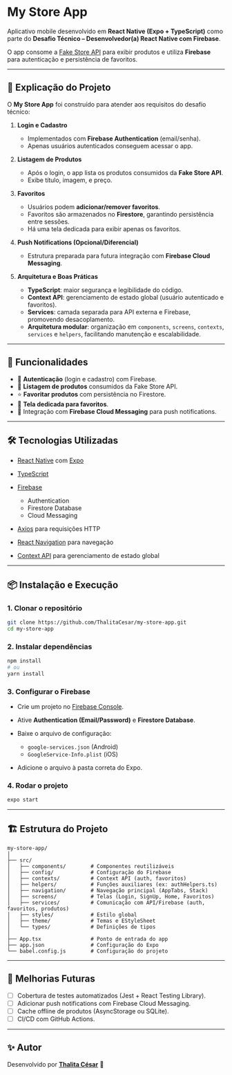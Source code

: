 # My Store App

Aplicativo mobile desenvolvido em **React Native (Expo + TypeScript)** como parte do **Desafio Técnico – Desenvolvedor(a) React Native com Firebase**.

O app consome a [Fake Store API](https://fakestoreapi.com/products) para exibir produtos e utiliza **Firebase** para autenticação e persistência de favoritos.

---

## 📝 Explicação do Projeto

O **My Store App** foi construído para atender aos requisitos do desafio técnico:

1. **Login e Cadastro**

   * Implementados com **Firebase Authentication** (email/senha).
   * Apenas usuários autenticados conseguem acessar o app.

2. **Listagem de Produtos**

   * Após o login, o app lista os produtos consumidos da **Fake Store API**.
   * Exibe título, imagem, e preço.

3. **Favoritos**

   * Usuários podem **adicionar/remover favoritos**.
   * Favoritos são armazenados no **Firestore**, garantindo persistência entre sessões.
   * Há uma tela dedicada para exibir apenas os favoritos.

4. **Push Notifications (Opcional/Diferencial)**

   * Estrutura preparada para futura integração com **Firebase Cloud Messaging**.

5. **Arquitetura e Boas Práticas**

   * **TypeScript**: maior segurança e legibilidade do código.
   * **Context API**: gerenciamento de estado global (usuário autenticado e favoritos).
   * **Services**: camada separada para API externa e Firebase, promovendo desacoplamento.
   * **Arquitetura modular**: organização em `components`, `screens`, `contexts`, `services` e `helpers`, facilitando manutenção e escalabilidade.

---

## 🚀 Funcionalidades

* 🔑 **Autenticação** (login e cadastro) com Firebase.
* 🛒 **Listagem de produtos** consumidos da Fake Store API.
* ⭐ **Favoritar produtos** com persistência no Firestore.
* 📂 **Tela dedicada para favoritos**.
* 🔔 Integração com **Firebase Cloud Messaging** para push notifications.

---

## 🛠️ Tecnologias Utilizadas

* [React Native](https://reactnative.dev/) com [Expo](https://expo.dev/)
* [TypeScript](https://www.typescriptlang.org/)
* [Firebase](https://firebase.google.com/)

  * Authentication
  * Firestore Database
  * Cloud Messaging
* [Axios](https://axios-http.com/) para requisições HTTP
* [React Navigation](https://reactnavigation.org/) para navegação
* [Context API](https://react.dev/reference/react/useContext) para gerenciamento de estado global

---

## 📦 Instalação e Execução

### 1. Clonar o repositório

```bash
git clone https://github.com/ThalitaCesar/my-store-app.git
cd my-store-app
```

### 2. Instalar dependências

```bash
npm install
# ou
yarn install
```

### 3. Configurar o Firebase

* Crie um projeto no [Firebase Console](https://console.firebase.google.com/).
* Ative **Authentication (Email/Password)** e **Firestore Database**.
* Baixe o arquivo de configuração:

  * `google-services.json` (Android)
  * `GoogleService-Info.plist` (iOS)
* Adicione o arquivo à pasta correta do Expo.

### 4. Rodar o projeto

```bash
expo start
```

---

## 🏗️ Estrutura do Projeto

```
my-store-app/
│
├── src/
│   ├── components/        # Componentes reutilizáveis
│   ├── config/            # Configuração do Firebase
│   ├── contexts/          # Context API (auth, favoritos)
│   ├── helpers/           # Funções auxiliares (ex: authHelpers.ts)
│   ├── navigation/        # Navegação principal (AppTabs, Stack)
│   ├── screens/           # Telas (Login, SignUp, Home, Favoritos)
│   ├── services/          # Comunicação com API/Firebase (auth, favoritos, produtos)
│   ├── styles/            # Estilo global
│   ├── theme/             # Temas e EStyleSheet
│   └── types/             # Definições de tipos
│
├── App.tsx                # Ponto de entrada do app
├── app.json               # Configuração do Expo
└── babel.config.js        # Configuração do projeto
```

---

## 📌 Melhorias Futuras

* [ ] Cobertura de testes automatizados (Jest + React Testing Library).
* [ ] Adicionar push notifications com Firebase Cloud Messaging.
* [ ] Cache offline de produtos (AsyncStorage ou SQLite).
* [ ] CI/CD com GitHub Actions.

---

## ✨ Autor

Desenvolvido por **[Thalita César](https://github.com/ThalitaCesar)** 💜
